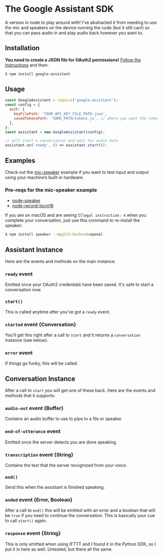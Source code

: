 # The Google Assistant SDK
A version in node to play around with! I've abstracted it from needing to use the mic and speakers on the device running the code (but it still can!) so that you can pass audio in and play audio back however you want to.

## Installation
**You need to create a JSON file for OAuth2 permissions!** [Follow the instructions][oauth] and then:

```bash
$ npm install google-assistant
```

## Usage
```js
const GoogleAssistant = require('google-assistant');
const config = {
  auth: {
    keyFilePath: 'YOUR_API_KEY_FILE_PATH.json',
    savedTokensPath: 'SOME_PATH/tokens.js', // where you want the tokens to be saved (will create the directory if not already there)
  },
};
const assistant = new GoogleAssistant(config);

// will start a conversation and wait for audio data
assistant.on('ready', () => assistant.start());
```

## Examples
Check out the [mic-speaker](examples/mic-speaker.js) example if you want to test input and output using your machine’s built-in hardware.

### Pre-reqs for the mic-speaker example
* [node-speaker](https://github.com/TooTallNate/node-speaker)
* [node-record-lpcm16](https://github.com/gillesdemey/node-record-lpcm16)

If you are on macOS and are seeing `Illegal instruction: 4` when you complete your conversation, just use this command to re-install the speaker:
```bash
$ npm install speaker --mpg123-backend=openal
```

## Assistant Instance
Here are the events and methods on the main instance.

### `ready` event
Emitted once your OAuth2 credentials have been saved. It's safe to start a conversation now.

### `start()`
This is called anytime after you've got a `ready` event.

### `started` event {Conversation}
You'll get this right after a call to `start` and it returns a `conversation` instance (see below).

### `error` event
If things go funky, this will be called.

## Conversation Instance
After a call to `start` you will get one of these back. Here are the events and methods that it supports:

### `audio-out` event {Buffer}
Contains an audio buffer to use to pipe to a file or speaker.

### `end-of-utterance` event
Emitted once the server detects you are done speaking.

### `transcription` event {String}
Contains the text that the server recognized from your voice.

### `end()`
Send this when the assistant is finished speaking.

### `ended` event {Error, Boolean}
After a call to `end()` this will be emitted with an error and a boolean that will be `true` if you need to continue the conversation. This is basically your cue to call `start()` again.

### `response` event {String}
This is only emitted when using IFTTT and I found it in the Python SDK, so I put it in here as well. Untested, but there all the same.

[oauth]: https://developers.google.com/assistant/sdk/prototype/getting-started-other-platforms/config-dev-project-and-account
